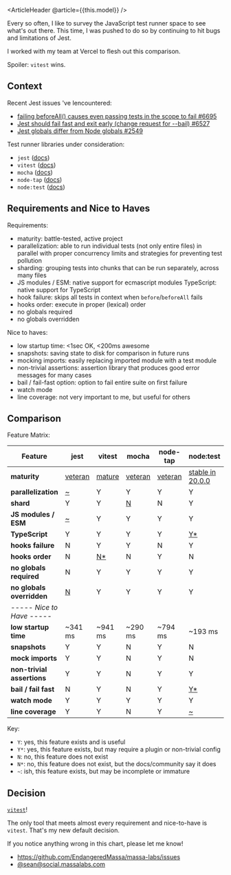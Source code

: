 <ArticleHeader @article={{this.model}} />

Every so often, I like to survey the JavaScript test runner space to see what's out there. This time, I was pushed to do so by continuing to hit bugs and limitations of Jest.

I worked with my team at Vercel to flesh out this comparison.

Spoiler: `vitest` wins.


## Context

Recent Jest issues 've Iencountered:

- [failing beforeAll() causes even passing tests in the scope to fail #6695](https://github.com/facebook/jest/issues/6695)
- [Jest should fail fast and exit early (change request for --bail) #6527](https://github.com/facebook/jest/issues/6527)
- [Jest globals differ from Node globals #2549](https://github.com/facebook/jest/issues/2549)

Test runner libraries under consideration:

- `jest` ([docs](https://jestjs.io/docs/getting-started))
- `vitest` ([docs](https://vitest.dev/guide/features.html))
- `mocha` ([docs](https://mochajs.org/))
- `node-tap` ([docs](https://node-tap.org/))
- `node:test` ([docs](https://nodejs.org/api/test.html))


## Requirements and Nice to Haves

Requirements:

- maturity: battle-tested, active project
- parallelization: able to run individual tests (not only entire files) in parallel with proper concurrency limits and strategies for preventing test pollution
- sharding: grouping tests into chunks that can be run separately, across many files
- JS modules / ESM: native support for ecmascript modules
  TypeScript: native support for TypeScript
- hook failure: skips all tests in context when `before`/`beforeAll` fails
- hooks order: execute in proper (lexical) order
- no globals required
- no globals overridden

Nice to haves:

- low startup time: &lt;1sec OK, &lt;200ms awesome
- snapshots: saving state to disk for comparison in future runs
- mocking imports: easily replacing imported module with a test module
- non-trivial assertions: assertion library that produces good error messages for many cases
- bail / fail-fast option: option to fail entire suite on first failure
- watch mode
- line coverage: not very important to me, but useful for others


## Comparison

Feature Matrix:

| Feature | jest | vitest | mocha | node-tap | node:test |
| --- | --- | --- | --- | --- | --- |
| **maturity** | [veteran](https://github.com/facebook/jest/commit/88a94d5d1bc1f387317a3068bf510ab992c5dc64) | [mature](https://github.com/vitest-dev/vitest/commit/d1803031c7114d334f3423006864745f2751eb62) | [veteran](https://github.com/mochajs/mocha/commit/d6a539ee2b083fcf5603d2bd61bc721c8c7bf11d) | [veteran](https://github.com/tapjs/node-tap/commit/7cce2e2aec2078c29f7fab558927485f5bab7a4d) | [stable in 20.0.0](https://github.com/nodejs/node/issues/46642) |
| **parallelization** | [~](https://jestjs.io/docs/api#testconcurrentname-fn-timeout) | Y | Y | Y | Y |
| **shard** | Y | Y | [N](https://github.com/mochajs/mocha/issues/4958) | N | Y |
| **JS modules / ESM** | [~](https://jestjs.io/docs/ecmascript-modules) | Y | Y | Y | Y |
| **TypeScript** | Y | Y | Y | Y | [Y*](https://stackoverflow.com/questions/74358752/tsx-could-not-find-directory/74360552#74360552) |
| **hooks failure** | N | Y | Y | N | Y |
| **hooks order** | N | [N*](https://vitest.dev/config/#sequence-hooks) | N | Y | N |
| **no globals required** | N | Y | Y | Y | Y |
| **no globals overridden** | [N](https://github.com/jestjs/jest/issues/2549) | Y | Y | Y | Y |
| ----- *Nice to Have* ----- | | | | | |
| **low startup time** | ~341 ms | ~941 ms | ~290 ms | ~794 ms | ~193 ms |
| **snapshots** | Y | Y | N | Y | N |
| **mock imports** | Y | Y | N | Y | N |
| **non-trivial assertions** | Y | Y | N | Y | Y |
| **bail / fail fast** | N | Y | N | Y | [Y*](https://github.com/molow/reporters/tree/main/packages/bail) |
| **watch mode** | Y | Y | Y | Y | Y |
| **line coverage** | Y | Y | N | Y | [~](https://nodejs.org/api/test.html#collecting-code-coverage) |

Key:

- `Y`: yes, this feature exists and is useful
- `Y*`: yes, this feature exists, but may require a plugin or non-trivial config
- `N`: no, this feature does not exist
- `N*`: no, this feature does not exist, but the docs/community say it does
- `~`: ish, this feature exists, but may be incomplete or immature


## Decision

[`vitest`](https://vitest.dev)!

The only tool that meets almost every requirement and nice-to-have is `vitest`. That's my new default decision.

If you notice anything wrong in this chart, please let me know!

- https://github.com/EndangeredMassa/massa-labs/issues
- [@sean@social.massalabs.com](https://social.massalabs.com/@sean)

